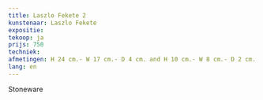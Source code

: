 ```yaml
---
title: Laszlo Fekete 2
kunstenaar: Laszlo Fekete
expositie:
tekoop: ja
prijs: 750
techniek: 
afmetingen: H 24 cm.- W 17 cm.- D 4 cm. and H 10 cm.- W 8 cm.- D 2 cm. (twice)
lang: en
---
```


Stoneware